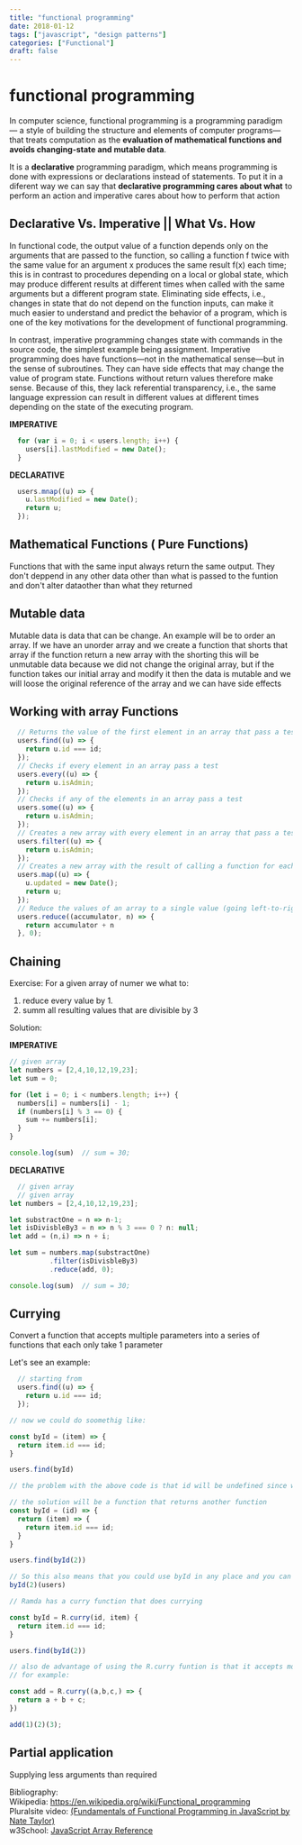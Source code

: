 ```yaml
---
title: "functional programming"
date: 2018-01-12
tags: ["javascript", "design patterns"]
categories: ["Functional"]
draft: false
---
```


# functional programming
In computer science, functional programming is a programming paradigm — a style of building the structure and elements of computer programs— that treats computation as the <b>evaluation of mathematical functions and avoids changing-state and mutable data</b>.

 It is a <b>declarative</b> programming paradigm, which means programming is done with expressions or declarations instead of statements. To put it in a diferent way we can say that
 <b>declarative programming cares about what</b> to perform an action and imperative cares about how to perform that action

## Declarative Vs. Imperative ||  What Vs. How

 In functional code, the output value of a function depends only on the arguments that are passed to the function, so calling a function f twice with the same value for an argument x produces the same result f(x) each time; this is in contrast to procedures depending on a local or global state, which may produce different results at different times when called with the same arguments but a different program state. Eliminating side effects, i.e., changes in state that do not depend on the function inputs, can make it much easier to understand and predict the behavior of a program, which is one of the key motivations for the development of functional programming.

In contrast, imperative programming changes state with commands in the source code, the simplest example being assignment. Imperative programming does have functions—not in the mathematical sense—but in the sense of subroutines. They can have side effects that may change the value of program state. Functions without return values therefore make sense. Because of this, they lack referential transparency, i.e., the same language expression can result in different values at different times depending on the state of the executing program.

<b>IMPERATIVE </b>
```javascript
  for (var i = 0; i < users.length; i++) {
    users[i].lastModified = new Date();
  }
```

<b>DECLARATIVE</b>
```javascript
  users.mnap((u) => {
    u.lastModified = new Date();
    return u;
  });
```

## Mathematical Functions ( Pure Functions)

Functions that with the same input always return the same output. They don't deppend in any other data other than what is passed to the funtion and don't alter dataother than what they  returned

## Mutable data
Mutable data is data that can be change.
An example will be to order an array. If we have an unorder array and we create a function that shorts that array if the function return a new array with the shorting this will be unmutable data because we did not change the original array, but if the function takes our initial array and modify it then the data is mutable and we will loose the original reference of the array and we can have side effects



## Working with array Functions
```javascript
  // Returns the value of the first element in an array that pass a test
  users.find((u) => {
    return u.id === id;
  });
  // Checks if every element in an array pass a test
  users.every((u) => {
    return u.isAdmin;
  });
  // Checks if any of the elements in an array pass a test
  users.some((u) => {
    return u.isAdmin;
  });
  // Creates a new array with every element in an array that pass a test
  users.filter((u) => {
    return u.isAdmin;
  });
  // Creates a new array with the result of calling a function for each array element
  users.map((u) => {
    u.updated = new Date();
    return u;
  });
  // Reduce the values of an array to a single value (going left-to-right)
  users.reduce((accumulator, n) => {
    return accumulator + n
  }, 0);
```

## Chaining

Exercise: For a given array of numer we what to:
 1) reduce every value by 1.
 2) summ all resulting  values that are divisible by 3

 Solution:

 <b>IMPERATIVE</b>
```javascript
// given array
let numbers = [2,4,10,12,19,23];
let sum = 0;

for (let i = 0; i < numbers.length; i++) {
  numbers[i] = numbers[i] - 1;
  if (numbers[i] % 3 == 0) {
    sum += numbers[i];
  }
}

console.log(sum)  // sum = 30;
```

<b>DECLARATIVE</b>
```javascript
  // given array
  // given array
let numbers = [2,4,10,12,19,23];

let substractOne = n => n-1;
let isDivisbleBy3 = n => n % 3 === 0 ? n: null;
let add = (n,i) => n + i;

let sum = numbers.map(substractOne)
          .filter(isDivisbleBy3)
          .reduce(add, 0);

console.log(sum)  // sum = 30;

```


## Currying
Convert a function that accepts multiple parameters into a series of functions that each  only take  1 parameter  

Let's see an example: <br>
```javascript
  // starting from
  users.find((u) => {
    return u.id === id;
  });

// now we could do soomethig like:

const byId = (item) => {
  return item.id === id;
}

users.find(byId)

// the problem with the above code is that id will be undefined since we need 2 params and we are passing only one

// the solution will be a function that returns another function
const byId = (id) => {
  return (item) => {
    return item.id === id;
  }
}

users.find(byId(2))

// So this also means that you could use byId in any place and you can call it like:
byId(2)(users)

// Ramda has a curry function that does currying

const byId = R.curry(id, item) {
  return item.id === id;
}

users.find(byId(2))

// also de advantage of using the R.curry funtion is that it accepts more than 2 parameters
// for example:

const add = R.curry((a,b,c,) => {
  return a + b + c;
})

add(1)(2)(3);


```


## Partial application

Supplying less arguments than required





Bibliography:<br>
Wikipedia: https://en.wikipedia.org/wiki/Functional_programming <br>
Pluralsite video:  [(Fundamentals of Functional Programming in JavaScript by Nate Taylor)](https://app.pluralsight.com/library/courses/javascript-functional-programming-fundamentals/exercise-files)<br>
w3School: [JavaScript Array Reference](https://www.w3schools.com/jsref/jsref_obj_array.asp)
